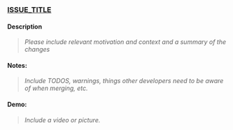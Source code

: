 ### [ISSUE_TITLE](Link_to_issue)

#### Description

> _Please include relevant motivation and context and a summary of the changes_

#### Notes:

> _Include TODOS, warnings, things other developers need to be aware of when merging, etc._

#### Demo:
> _Include a video or picture._

